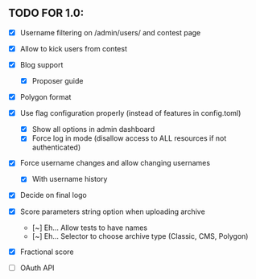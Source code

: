 TODO FOR 1.0:
---

- [x] Username filtering on /admin/users/ and contest page
- [x] Allow to kick users from contest
- [x] Blog support
    - [x] Proposer guide
- [x] Polygon format
- [x] Use flag configuration properly (instead of features in config.toml)
    - [x] Show all options in admin dashboard
    - [x] Force log in mode (disallow access to ALL resources if not authenticated)
- [x] Force username changes and allow changing usernames
    - [x] With username history
- [x] Decide on final logo
- [x] Score parameters string option when uploading archive
    - [~] Eh... Allow tests to have names
    - [~] Eh... Selector to choose archive type (Classic, CMS, Polygon)
- [x] Fractional score
- [ ] OAuth API

